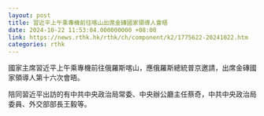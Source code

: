 ```yaml
---
layout: post
title: 習近平上午乘專機前往喀山出席金磚國家領導人會晤
date: 2024-10-22 11:53:04.000000000 +08:00
link: https://news.rthk.hk/rthk/ch/component/k2/1775622-20241022.htm
categories: rthk
---
```


國家主席習近平上午乘專機前往俄羅斯喀山，應俄羅斯總統普京邀請，出席金磚國家領導人第十六次會晤。

陪同習近平出訪的有中共中央政治局常委、中央辦公廳主任蔡奇，中共中央政治局委員、外交部部長王毅等。
